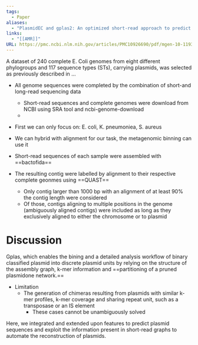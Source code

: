```yaml
---
tags:
  - Paper
aliases:
  - "PlasmidEC and gplas2: An optimized short-read approach to predict and reconstruct antibiotic resistance plasmids in E. coli"
links:
  - "[[AMR]]"
URL: https://pmc.ncbi.nlm.nih.gov/articles/PMC10926690/pdf/mgen-10-1193.pdf
---
```

A dataset of 240 complete E. Coli genomes from eight different phylogroups and 117 sequence types (STs), carrying plasmids, was selected as previously described in ...

- All genome sequences were completed by the combination of short-and long-read sequencing data
	- Short-read sequences and complete genomes were download from NCBI using SRA tool and ncbi-genome-download
	- 
- First we can only focus on: E. coli, K. pneumoniea, S. aureus
- We can hybrid with alignment for our task, the metagenomic binning can use it

- Short-read sequences of each sample were assembled with ==bactofida==
- The resulting contig were labelled by alignment to their respective complete geonmes using ==QUAST==
	- Only contig larger than 1000 bp with an alignment of at least 90% the contig length were considered
	- Of those, contigs aligning to multiple positions in the genome (ambiguously aligned contigs) were included as long as they exclusively aligned to either the chromosome or to plasmid

# Discussion

Gplas, which enables the bining and a detailed analysis workflow of binary classified plasmid into discrete plasmid units by relying on the structure of the assembly graph, k-mer information and ==partitioning of a pruned plasmidone network.==

- Limitation
	- The generation of chimeras resulting from plasmids with similar k-mer profiles, k-mer coverage and sharing repeat unit, such as a transposase or an IS element
		- These cases cannot be unambiguously solved

Here, we integrated and extended upon features to predict plasmid sequences and exploit the information present in short-read graphs to automate the reconstruction of plasmids.